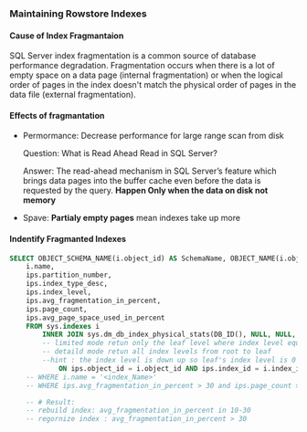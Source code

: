 ### Maintaining Rowstore Indexes
#### Cause of  Index Fragmantaion
SQL Server index fragmentation is a common source of database performance degradation. Fragmentation occurs when there is a lot of empty space on a data page (internal fragmentation) or when the logical order of pages in the index doesn't match the physical order of pages in the data file (external fragmentation).
#### Effects of fragmantation
*   Permormance: Decrease performance for large range scan from disk
    >
    Question: What is Read Ahead Read in SQL Server?

    Answer: The read-ahead mechanism in SQL Server’s feature which brings data pages into the buffer cache even before the data is requested by the query.
    **Happen Only when the data on disk not memory**
    >
*   Spave: **Partialy empty pages** mean indexes take up more 

#### Indentify Fragmanted Indexes
``` sql 
SELECT OBJECT_SCHEMA_NAME(i.object_id) AS SchemaName, OBJECT_NAME(i.object_id) TableName, 
	i.name,
	ips.partition_number, 
	ips.index_type_desc, 
	ips.index_level,
	ips.avg_fragmentation_in_percent,
	ips.page_count,
	ips.avg_page_space_used_in_percent
	FROM sys.indexes i 
		INNER JOIN sys.dm_db_index_physical_stats(DB_ID(), NULL, NULL, NULL, 'detailed') ips 
		-- limited mode retun only the leaf level where index level equals 0
		-- detaild mode retun all index levels from root to leaf 
		--hint : the index level is down up so leaf's index level is 0 
			ON ips.object_id = i.object_id AND ips.index_id = i.index_id
	-- WHERE i.name = '<index_Name>'
    -- WHERE ips.avg_fragmentation_in_percent > 30 and ips.page_count > 1000

	-- # Result:
	-- rebuild index: avg_fragmentation_in_percent in 10-30
	-- regornize index : avg_fragmentation_in_percent > 30
```
